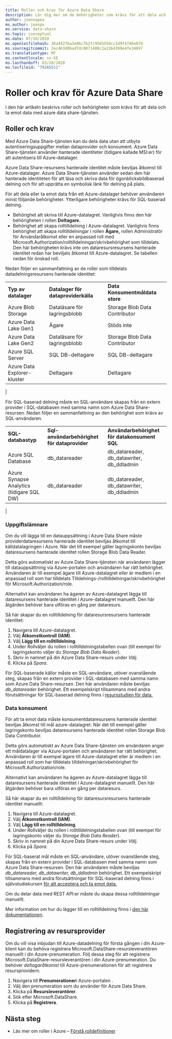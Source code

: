 ```yaml
---
title: Roller och krav för Azure Data Share
description: Lär dig mer om de behörigheter som krävs för att dela och ta emot data med Azure Data Share.
author: joannapea
ms.author: joanpo
ms.service: data-share
ms.topic: conceptual
ms.date: 07/10/2019
ms.openlocfilehash: 36a492f6a3e86cfb2fc9505550cc2d9f4746e070
ms.sourcegitcommit: 2ec4b3d0bad7dc0071400c2a2264399e4fe34897
ms.translationtype: MT
ms.contentlocale: sv-SE
ms.lasthandoff: 03/28/2020
ms.locfileid: "79265511"
---
```

# <a name="roles-and-requirements-for-azure-data-share"></a>Roller och krav för Azure Data Share 

I den här artikeln beskrivs roller och behörigheter som krävs för att dela och ta emot data med azure data share-tjänsten. 

## <a name="roles-and-requirements"></a>Roller och krav

Med Azure Data Share-tjänsten kan du dela data utan att utbyta autentiseringsuppgifter mellan dataprovider och konsument. Azure Data Share-tjänsten använder hanterade identiteter (tidigare kallade MSI:er) för att autentisera till Azure-datalager. 

Azure Data Share-resursens hanterade identitet måste beviljas åtkomst till Azure-datalager. Azure Data Share-tjänsten använder sedan den här hanterade identiteten för att läsa och skriva data för ögonblicksbildbaserad delning och för att upprätta en symbolisk länk för delning på plats. 

För att dela eller ta emot data från ett Azure-datalager behöver användaren minst följande behörigheter. Ytterligare behörigheter krävs för SQL-baserad delning.
* Behörighet att skriva till Azure-datalagret. Vanligtvis finns den här behörigheten i rollen **Deltagare.**
* Behörighet att skapa rolltilldelning i Azure-datalagret. Vanligtvis finns behörighet att skapa rolltilldelningar i rollen **Ägare,** rollen Administratör för Användaråtkomst eller en anpassad roll med Microsoft.Authorization/rolltilldelningar/skrivbehörighet som tilldelats. Den här behörigheten krävs inte om dataresursresursens hanterade identitet redan har beviljats åtkomst till Azure-datalagret. Se tabellen nedan för önskad roll.

Nedan följer en sammanfattning av de roller som tilldelats datadelningsresursens hanterade identitet:

| |  |  |
|---|---|---|
|**Typ av datalager**|**Datalager för dataproviderkälla**|**Data Konsumentmåldata store**|
|Azure Blob Storage| Dataläsare för lagringsblobb | Storage Blob Data Contributor
|Azure Data Lake Gen1 | Ägare | Stöds inte
|Azure Data Lake Gen2 | Dataläsare för lagringsblobb | Storage Blob Data Contributor
|Azure SQL Server | SQL DB-deltagare | SQL DB-deltagare
|Azure Data Explorer-kluster | Deltagare | Deltagare
|

För SQL-baserad delning måste en SQL-användare skapas från en extern provider i SQL-databasen med samma namn som Azure Data Share-resursen. Nedan följer en sammanfattning av den behörighet som krävs av SQL-användaren.

| |  |  |
|---|---|---|
|**SQL-databastyp**|**Sql-användarbehörighet för dataprovider**|**Användarbehörighet för datakonsument SQL**|
|Azure SQL Database | db_datareader | db_datareader, db_datawriter, db_ddladmin
|Azure Synapse Analytics (tidigare SQL DW) | db_datareader | db_datareader, db_datawriter, db_ddladmin
|


### <a name="data-provider"></a>Uppgiftslämnare 
Om du vill lägga till en datauppsättning i Azure Data Share måste providerdataresursens hanterade identitet beviljas åtkomst till källdatalagringen i Azure. När det till exempel gäller lagringskonto beviljas dataresursens hanterade identitet rollen Storage Blob Data Reader. 

Detta görs automatiskt av Azure Data Share-tjänsten när användaren lägger till datauppsättning via Azure-portalen och användaren har rätt behörighet. Användaren är till exempel ägare till Azure-datalagret eller är medlem i en anpassad roll som har tilldelats Tilldelnings-/rolltilldelningar/skrivbehörighet för Microsoft.Authorization/role. 

Alternativt kan användaren ha ägaren av Azure-datalagret lägga till dataresursens hanterade identitet i Azure-datalagret manuellt. Den här åtgärden behöver bara utföras en gång per dataresurs.

Så här skapar du en rolltilldelning för dataresursresursens hanterade identitet:

1. Navigera till Azure-datalagret.
1. Välj **Åtkomstkontroll (IAM)**.
1. Välj **Lägg till en rolltilldelning**.
1. Under *Roll*väljer du rollen i rolltilldelningstabellen ovan (till exempel för lagringskonto väljer du *Storage Blob Data Reader*).
1. Skriv in namnet på din Azure Data Share-resurs under *Välj.*
1. Klicka på *Spara*.

För SQL-baserade källor måste en SQL-användare, utöver ovanstående steg, skapas från en extern provider i SQL-databasen med samma namn som Azure Data Share-resursen. Den här användaren måste beviljas *db_datareader* behörighet. Ett exempelskript tillsammans med andra förutsättningar för SQL-baserad delning finns i [resursstudien för data.](share-your-data.md) 

### <a name="data-consumer"></a>Data konsument
För att ta emot data måste konsumentdataresursens hanterade identitet beviljas åtkomst till mål azure-datalagret. När det till exempel gäller lagringskonto beviljas dataresursens hanterade identitet rollen Storage Blob Data Contributor. 

Detta görs automatiskt av Azure Data Share-tjänsten om användaren anger ett måldatalager via Azure-portalen och användaren har rätt behörighet. Användaren är till exempel ägare till Azure-datalagret eller är medlem i en anpassad roll som har tilldelats tilldelningar/skrivbehörighet för Microsoft.Authorization/role. 

Alternativt kan användaren ha ägaren av Azure-datalagret lägga till dataresursens hanterade identitet i Azure-datalagret manuellt. Den här åtgärden behöver bara utföras en gång per dataresurs.

Så här skapar du en rolltilldelning för dataresursresursens hanterade identitet manuellt:

1. Navigera till Azure-datalagret.
1. Välj **Åtkomstkontroll (IAM)**.
1. Välj **Lägg till en rolltilldelning**.
1. Under *Roll*väljer du rollen i rolltilldelningstabellen ovan (till exempel för lagringskonto väljer du *Storage Blob Data Reader*).
1. Skriv in namnet på din Azure Data Share-resurs under *Välj.*
1. Klicka på *Spara*.

För SQL-baserat mål måste en SQL-användare, utöver ovanstående steg, skapas från en extern provider i SQL-databasen med samma namn som Azure Data Share-resursen. Den här användaren måste beviljas *db_datareader, db_datawriter, db_ddladmin* behörighet. Ett exempelskript tillsammans med andra förutsättningar för SQL-baserad delning finns i självstudiekursen [för att acceptera och ta emot data.](subscribe-to-data-share.md) 

Om du delar data med REST API:er måste du skapa dessa rolltilldelningar manuellt. 

Mer information om hur du lägger till en rolltilldelning finns i [den här dokumentationen](https://docs.microsoft.com/azure/role-based-access-control/role-assignments-portal#add-a-role-assignment). 

## <a name="resource-provider-registration"></a>Registrering av resursprovider 

Om du vill visa inbjudan till Azure-datadelning för första gången i din Azure-klient kan du behöva registrera Microsoft.DataShare-resursleverantören manuellt i din Azure-prenumeration. Följ dessa steg för att registrera Microsoft.DataShare-resursleverantören i din Azure-prenumeration. Du behöver *deltagaråtkomst* till Azure-prenumerationen för att registrera resursprovidern.

1. Navigera till **Prenumerationer**i Azure-portalen .
1. Välj den prenumeration som du använder för Azure Data Share.
1. Klicka på **Resursleverantörer**.
1. Sök efter Microsoft.DataShare.
1. Klicka på **Registrera**.

## <a name="next-steps"></a>Nästa steg

- Läs mer om roller i Azure – [Förstå rolldefinitioner](../role-based-access-control/role-definitions.md)

